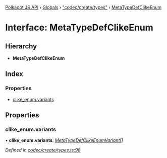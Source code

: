 [Polkadot JS API](../README.md) › [Globals](../globals.md) › ["codec/create/types"](../modules/_codec_create_types_.md) › [MetaTypeDefClikeEnum](_codec_create_types_.metatypedefclikeenum.md)

# Interface: MetaTypeDefClikeEnum

## Hierarchy

* **MetaTypeDefClikeEnum**

## Index

### Properties

* [clike_enum.variants](_codec_create_types_.metatypedefclikeenum.md#clike_enum.variants)

## Properties

###  clike_enum.variants

• **clike_enum.variants**: *[MetaTypeDefClikeEnumVariant](_codec_create_types_.metatypedefclikeenumvariant.md)[]*

*Defined in [codec/create/types.ts:98](https://github.com/polkadot-js/api/blob/011e24bd49/packages/types/src/codec/create/types.ts#L98)*
